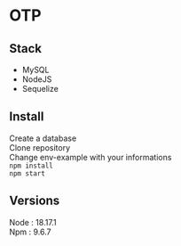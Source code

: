 # OTP 

## Stack 
- MySQL
- NodeJS
- Sequelize 

## Install
Create a database  
Clone repository  
Change env-example with your informations  
``` npm install ```  
``` npm start ```  

## Versions
Node : 18.17.1  
Npm : 9.6.7  